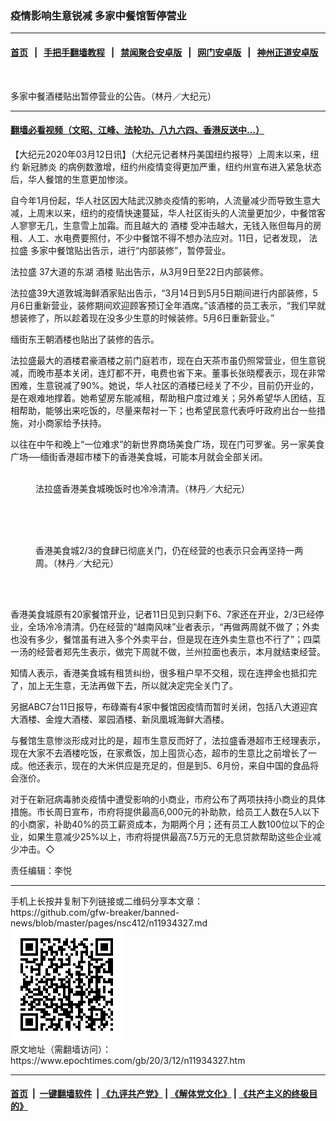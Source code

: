 ### 疫情影响生意锐减  多家中餐馆暂停营业
------------------------

#### [首页](https://github.com/gfw-breaker/banned-news/blob/master/README.md) &nbsp;&nbsp;|&nbsp;&nbsp; [手把手翻墙教程](https://github.com/gfw-breaker/guides/wiki) &nbsp;&nbsp;|&nbsp;&nbsp; [禁闻聚合安卓版](https://github.com/gfw-breaker/bn-android) &nbsp;&nbsp;|&nbsp;&nbsp; [网门安卓版](https://github.com/oGate2/oGate) &nbsp;&nbsp;|&nbsp;&nbsp; [神州正道安卓版](https://github.com/SzzdOgate/update) 



<div><img alt="" class="aligncenter wp-post-image" src="https://i.epochtimes.com/assets/uploads/2020/03/997a9ca11b197cdc6a12277f875c8044-600x400.jpg"/>
<div class="red16 caption">
 <p>
  多家中餐酒楼贴出暂停营业的公告。（林丹／大纪元）
 </p>
</div>
</div><hr/>

#### [翻墙必看视频（文昭、江峰、法轮功、八九六四、香港反送中...）](https://github.com/gfw-breaker/banned-news/blob/master/pages/link3.md)

<div><p>
 【大纪元2020年03月12日讯】（大纪元记者林丹美国纽约报导）上周末以来，纽约
 <ok href="https://www.epochtimes.com/gb/tag/%E6%96%B0%E5%86%A0%E8%82%BA%E7%82%8E.html">
  新冠肺炎
 </ok>
 的病例数激增，纽约州疫情变得更加严重，纽约州宣布进入紧急状态后，华人餐馆的生意更加惨淡。
</p>
<p>
 自今年1月份起，华人社区因大陆武汉肺炎疫情的影响，人流量减少而导致生意大减，上周末以来，纽约的疫情快速蔓延，华人社区街头的人流量更加少，中餐馆客人寥寥无几，生意雪上加霜。而且越大的
 <ok href="https://www.epochtimes.com/gb/tag/%E9%85%92%E6%A5%BC.html">
  酒楼
 </ok>
 受冲击越大，无钱入账但每月的房租、人工、水电费要照付，不少中餐馆不得不想办法应对。11日，记者发现，
 <ok href="https://www.epochtimes.com/gb/tag/%E6%B3%95%E6%8B%89%E7%9B%9B.html">
  法拉盛
 </ok>
 多家中餐馆贴出告示，进行“内部装修”，暂停营业。
</p>
<p>
 <ok href="https://www.epochtimes.com/gb/tag/%E6%B3%95%E6%8B%89%E7%9B%9B.html">
  法拉盛
 </ok>
 37大道的东湖
 <ok href="https://www.epochtimes.com/gb/tag/%E9%85%92%E6%A5%BC.html">
  酒楼
 </ok>
 贴出告示，从3月9日至22日内部装修。
</p>
<p>
 法拉盛39大道敦城海鲜酒家贴出告示，“3月14日到5月5日期间进行内部装修，5月6日重新营业，装修期间欢迎顾客预订全年酒席。”该酒楼的员工表示，“我们早就想装修了，所以趁着现在没多少生意的时候装修。5月6日重新营业。”
</p>
<p>
 缅街东王朝酒楼也贴出了装修的告示。
</p>
<p>
 法拉盛最大的酒楼君豪酒楼之前门庭若市，现在白天茶市虽仍照常营业，但生意锐减，而晚市基本关闭，连灯都不开，电费也省下来。董事长张晓樱表示，现在非常困难，生意锐减了90%。她说，华人社区的酒楼已经关了不少，目前仍开业的，是在艰难地撑着。她希望房东能减租，帮助租户度过难关；另外希望华人团结，互相帮助，能够出来吃饭的，尽量来帮衬一下；也希望民意代表呼吁政府出台一些措施，对小商家给予扶持。
</p>
<p>
 以往在中午和晚上“一位难求”的新世界商场美食广场，现在门可罗雀。另一家美食广场──缅街香港超市楼下的香港美食城，可能本月就会全部关闭。
</p>
<figure class="wp-caption aligncenter" id="attachment_11934329" style="width: 450px">
 <ok href="http://i.epochtimes.com/assets/uploads/2020/03/183de2eac09a350e32ec4254b0b85ceb.jpg">
  <img alt="" class="size-medium wp-image-11934329" src="http://i.epochtimes.com/assets/uploads/2020/03/183de2eac09a350e32ec4254b0b85ceb-450x338.jpg"/>
 </ok>
 <br/><figcaption class="wp-caption-text">
  法拉盛香港美食城晚饭时也冷冷清清。（林丹／大纪元）
 </figcaption><br/>
</figure><br/>
<figure class="wp-caption aligncenter" id="attachment_11934330" style="width: 450px">
 <ok href="http://i.epochtimes.com/assets/uploads/2020/03/917a1fd1bacf0035df25bddb49cf117c.jpg">
  <img alt="" class="size-medium wp-image-11934330" src="http://i.epochtimes.com/assets/uploads/2020/03/917a1fd1bacf0035df25bddb49cf117c-450x338.jpg"/>
 </ok>
 <br/><figcaption class="wp-caption-text">
  香港美食城2/3的食肆已彻底关门，仍在经营的也表示只会再坚持一两周。（林丹／大纪元）
 </figcaption><br/>
</figure><br/>
<p>
 香港美食城原有20家餐馆开业，记者11日见到只剩下6、7家还在开业，2/3已经停业，全场冷冷清清。仍在经营的“越南风味”业者表示，“再做两周就不做了；外卖也没有多少，餐馆虽有进入多个外卖平台，但是现在连外卖生意也不行了”；四菜一汤的经营者郑先生表示，做完下周就不做，兰州拉面也表示，本月就结束经营。
</p>
<p>
 知情人表示，香港美食城有租赁纠纷，很多租户早不交租，现在连押金也抵扣完了，加上无生意，无法再做下去，所以就决定完全关门了。
</p>
<p>
 另据ABC7台11日报导，布碌崙有4家中餐馆因疫情而暂时关闭，包括八大道迎宾大酒楼、金煌大酒楼、翠园酒楼、新凤凰城海鲜大酒楼。
</p>
<p>
 与餐馆生意惨淡形成对比的是，超市生意反而好了，法拉盛香港超市王经理表示，现在大家不去酒楼吃饭，在家煮饭，加上囤货心态，超市的生意比之前增长了一成。他还表示，现在的大米供应是充足的，但是到5、6月份，来自中国的食品将会涨价。
</p>
<p>
 对于在新冠病毒肺炎疫情中遭受影响的小商业，市府公布了两项扶持小商业的具体措施。市长周日宣布，市府将提供最高6,000元的补助款，给员工人数在5人以下的小商家，补助40%的员工薪资成本，为期两个月；还有员工人数100位以下的企业，如果生意减少25%以上，市府将提供最高7.5万元的无息贷款帮助这些企业减少冲击。◇
</p>
<p>
 责任编辑：李悦
</p>
</div>
<hr/>
手机上长按并复制下列链接或二维码分享本文章：<br/>
https://github.com/gfw-breaker/banned-news/blob/master/pages/nsc412/n11934327.md <br/>
<a href='https://github.com/gfw-breaker/banned-news/blob/master/pages/nsc412/n11934327.md'><img src='https://github.com/gfw-breaker/banned-news/blob/master/pages/nsc412/n11934327.md.png'/></a> <br/>
原文地址（需翻墙访问）：https://www.epochtimes.com/gb/20/3/12/n11934327.htm


------------------------
#### [首页](https://github.com/gfw-breaker/banned-news/blob/master/README.md) &nbsp;|&nbsp; [一键翻墙软件](https://github.com/gfw-breaker/nogfw/blob/master/README.md) &nbsp;| [《九评共产党》](https://github.com/gfw-breaker/9ping.md/blob/master/README.md#九评之一评共产党是什么) | [《解体党文化》](https://github.com/gfw-breaker/jtdwh.md/blob/master/README.md) | [《共产主义的终极目的》](https://github.com/gfw-breaker/gczydzjmd.md/blob/master/README.md)


<img src='http://gfw-breaker.win/banned-news/pages/nsc412/n11934327.md' width='0px' height='0px'/>